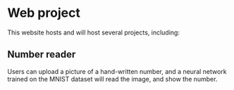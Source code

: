 # Web project

This website hosts and will host several projects, including:

## Number reader

Users can upload a picture of a hand-written number, and a neural network trained on the MNIST dataset will read the image, and show the number.
